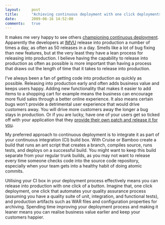 ```yaml
---
layout:     post
title:      "Achieving continuous deployment with one click deployments"
date:       2009-06-16 14:52:00
comments:   true
---
```


It makes me very happy to see others [championing continuous deployment](http://startuplessonslearned.blogspot.com/2009/06/why-continuous-deployment.html). Apparently the developers at [IMVU](http://www.imvu.com/) release into production a number of times a day, as often as 50 releases in a day. Smells like a lot of bug fixing than new features, but at the very least they have a lean process for releasing into production. I believe having the capability to release into production as often as possible is more important than having a process that draws out the length of time that it takes to release into production.

I’ve always been a fan of getting code into production as quickly as possible. Releasing into production early and often adds business value and keeps users happy. Adding new functionality that makes it easier to add items to a shopping cart for example means the business can encourage more fluid sales through a better online experience. It also means certain bugs won’t provide a detrimental user experience that would drive customers away. You will drive more customers away the longer a bug stays in production. Or if you are lucky, have one of your users get so ticked off with your application that they [provide their own patch and release it for you](http://forum.skype.com/index.php?s=1e6bd318faff0a16bc9bc1987efc79d3&showtopic=310121&st=20&p=1633781&#entry1633781).

My preferred approach to continuous deployment is to integrate it as part of your continuous integration (CI) build box. With Cruise or Bamboo create a build that runs an ant script that creates a branch, compiles source, runs tests, and deploys on a successful build. You might want to keep this build separate from your regular trunk builds, as you may not want to release every time someone checks code into the source code repository, especially when your team gets into a healthy habit of doing atomic commits.

Utilising your CI box in your deployment process effectively means you can release into production with one click of a button. Imagine that, one click deployment, one click that automates your quality assurance process (assuming you have a quality suite of unit, integration, and functional tests), and production artifacts such as WAR files and configuration properties for archiving. Spending time improving your deployment process and making it leaner means you can realise business value earlier and keep your customers happier.

